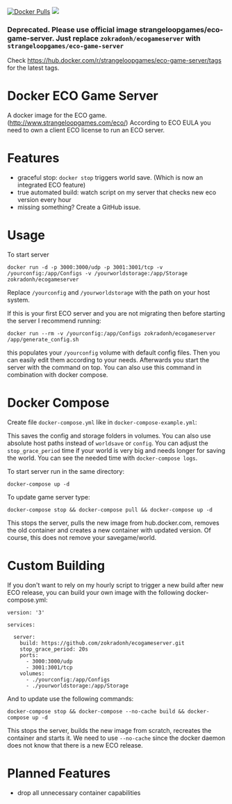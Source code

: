 [![Docker Pulls](https://img.shields.io/docker/pulls/zokradonh/ecogameserver.svg)](https://hub.docker.com/r/zokradonh/ecogameserver/)
[![](https://images.microbadger.com/badges/version/zokradonh/ecogameserver.svg)](https://microbadger.com/images/zokradonh/ecogameserver "Get your own version badge on microbadger.com")

### Deprecated. Please use official image strangeloopgames/eco-game-server. Just replace `zokradonh/ecogameserver` with `strangeloopgames/eco-game-server`
Check https://hub.docker.com/r/strangeloopgames/eco-game-server/tags for the latest tags.

Docker ECO Game Server
=============

A docker image for the ECO game. (http://www.strangeloopgames.com/eco/)
According to ECO EULA you need to own a client ECO license to run an ECO server.

Features
===========
- graceful stop: `docker stop` triggers world save. (Which is now an integrated ECO feature)
- true automated build: watch script on my server that checks new eco version every hour
- missing something? Create a GitHub issue.

Usage
==========

To start server
```
docker run -d -p 3000:3000/udp -p 3001:3001/tcp -v /yourconfig:/app/Configs -v /yourworldstorage:/app/Storage zokradonh/ecogameserver
```

Replace `/yourconfig` and `/yourworldstorage` with the path on your host system.

If this is your first ECO server and you are not migrating then before starting the server I recommend running:

```
docker run --rm -v /yourconfig:/app/Configs zokradonh/ecogameserver /app/generate_config.sh
```
this populates your `/yourconfig` volume with default config files. Then you can easily edit them according to your needs. Afterwards you start the server with the command on top.
You can also use this command in combination with docker compose.

Docker Compose
========
Create file `docker-compose.yml` like in `docker-compose-example.yml`:

This saves the config and storage folders in volumes. You can also use absolute host paths instead of `worldsave` or `config`.
You can adjust the `stop_grace_period` time if your world is very big and needs longer for saving the world. You can see the needed time with `docker-compose logs`.

To start server run in the same directory:
```
docker-compose up -d
```
To update game server type:
```
docker-compose stop && docker-compose pull && docker-compose up -d
```
This stops the server, pulls the new image from hub.docker.com, removes the old container and creates a new container with updated version.
Of course, this does not remove your savegame/world.

Custom Building
========
If you don't want to rely on my hourly script to trigger a new build after new ECO release, you can build your own image with the following docker-compose.yml:
```
version: '3'

services:

  server:
    build: https://github.com/zokradonh/ecogameserver.git
    stop_grace_period: 20s
    ports:
      - 3000:3000/udp
      - 3001:3001/tcp
    volumes:
      - ./yourconfig:/app/Configs
      - ./yourworldstorage:/app/Storage
```
And to update use the following commands:
```
docker-compose stop && docker-compose --no-cache build && docker-compose up -d
```
This stops the server, builds the new image from scratch, recreates the container and starts it.
We need to use `--no-cache` since the docker daemon does not know that there is a new ECO release.

Planned Features
==========
- drop all unnecessary container capabilities
